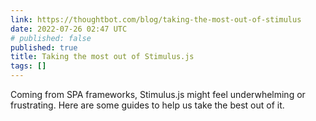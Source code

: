 ```yaml
---
link: https://thoughtbot.com/blog/taking-the-most-out-of-stimulus
date: 2022-07-26 02:47 UTC
# published: false
published: true
title: Taking the most out of Stimulus.js
tags: []
---
```


Coming from SPA frameworks, Stimulus.js might feel underwhelming or frustrating. Here are some guides to help us take the best out of it.
